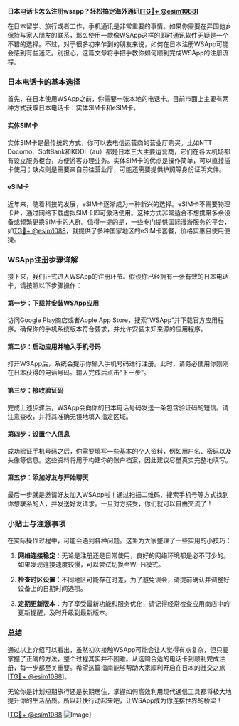 **日本电话卡怎么注册wsapp？轻松搞定海外通讯[[TG💪+ @esim1088](https://t.me/s/esim1088)]**

在日本留学、旅行或者工作，手机通讯是非常重要的事情。如果你需要在异国他乡保持与家人朋友的联系，那么使用一款像WSApp这样的即时通讯软件无疑是一个不错的选择。不过，对于很多初来乍到的朋友来说，如何在日本注册WSApp可能会感到有些迷茫。别担心，这篇文章将手把手教你如何顺利完成WSApp的注册流程。

### 日本电话卡的基本选择

首先，在日本使用WSApp之前，你需要一张本地的电话卡。目前市面上主要有两种方式获取日本电话卡：实体SIM卡和eSIM卡。

#### 实体SIM卡

实体SIM卡是最传统的方式，你可以去电信运营商的营业厅购买。比如NTT Docomo、SoftBank和KDDI（au）都是日本三大主要运营商，它们在各大机场都有设立服务柜台，方便游客办理业务。实体SIM卡的优点是操作简单，可以直接插卡使用；缺点则是需要亲自前往营业厅，可能还需要提供护照等身份证明文件。

#### eSIM卡

近年来，随着科技的发展，eSIM卡逐渐成为一种新兴的选择。eSIM卡不需要物理卡片，通过网络下载虚拟SIM卡即可激活使用。这种方式非常适合不想携带多余设备或频繁更换SIM卡的人群。值得一提的是，一些专门提供国际漫游服务的平台，如[TG💪+ @esim1088](https://t.me/s/esim1088)，就提供了多种国家地区的eSIM卡套餐，价格实惠且使用便捷。

### WSApp注册步骤详解

接下来，我们正式进入WSApp的注册环节。假设你已经拥有一张有效的日本电话卡，请按照以下步骤操作：

#### 第一步：下载并安装WSApp应用

访问Google Play商店或者Apple App Store，搜索“WSApp”并下载官方应用程序。确保你的手机系统版本符合要求，并允许安装未知来源的应用程序。

#### 第二步：启动应用并输入手机号码

打开WSApp后，系统会提示你输入手机号码进行注册。此时，请务必使用你刚刚在日本获得的电话号码。输入完成后点击“下一步”。

#### 第三步：接收验证码

完成上述步骤后，WSApp会向你的日本电话号码发送一条包含验证码的短信。请注意查收，并将其准确无误地填入指定区域。

#### 第四步：设置个人信息

成功验证手机号码之后，你需要填写一些基本的个人资料，例如用户名、密码以及头像等信息。这些资料将用于构建你的账户档案，因此建议尽量真实完整地填写。

#### 第五步：添加好友与开始聊天

最后一步就是邀请好友加入WSApp啦！通过扫描二维码、搜索手机号等方式找到你想联系的人，并发送好友请求。一旦对方接受，你们就可以自由交流了！

### 小贴士与注意事项

在实际操作过程中，可能会遇到各种问题。这里为大家整理了一些实用的小技巧：

1. **网络连接稳定**：无论是注册还是日常使用，良好的网络环境都是必不可少的。如果发现连接速度较慢，可以尝试切换至Wi-Fi模式。
   
2. **检查时区设置**：不同地区可能存在时差，为了避免误会，请提前确认并调整好设备上的日期时间选项。
   
3. **定期更新版本**：为了享受最新功能和服务优化，请记得经常检查应用商店中的更新提醒，及时升级到最新版本。

### 总结

通过以上介绍可以看出，虽然初次接触WSApp可能会让人觉得有点复杂，但只要掌握了正确的方法，整个过程其实并不困难。从选购合适的电话卡到顺利完成注册，每一步都至关重要。希望这篇指南能够帮助大家顺利开启在日本的社交之旅[[TG💪+ @esim1088](https://t.me/s/esim1088)]。

无论你是计划短期旅行还是长期居住，掌握如何高效利用现代通信工具都将极大地提升你的生活品质。所以赶快行动起来吧，让WSApp成为你连接世界的桥梁！

[[TG💪+ @esim1088](https://t.me/s/esim1088) ![Image](https://i.postimg.cc/4NQfJmqS/Snipaste-2025-05-13-00-14-12.png)]